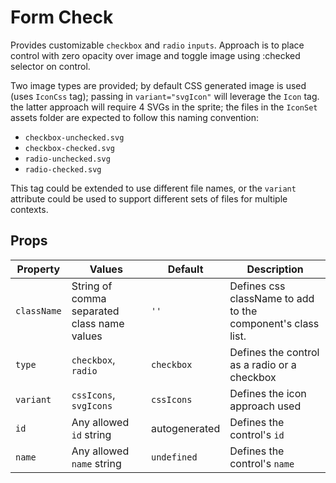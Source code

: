 # Form Check
Provides customizable `checkbox` and `radio` `inputs`.  Approach is to place control with zero opacity over image and toggle image using :checked selector on control.

Two image types are provided; by default CSS generated image is used (uses `IconCss` tag); passing in `variant="svgIcon"` will leverage the `Icon` tag.  the latter approach will require 4 SVGs in the sprite; the files in the `IconSet` assets folder are expected to follow this naming convention:

* `checkbox-unchecked.svg`
* `checkbox-checked.svg`
* `radio-unchecked.svg`
* `radio-checked.svg`

This tag could be extended to use different file names, or the `variant` attribute could be used to support different sets of files for multiple contexts.

## Props

Property | Values | Default | Description
--- | --- | --- | ---
`className` | String of comma separated class name values | `''` | Defines css className to add to the component's class list.
`type` | `checkbox`, `radio` | `checkbox` | Defines the control as a radio or a checkbox
`variant` | `cssIcons`, `svgIcons` | `cssIcons` | Defines the icon approach used
`id` | Any allowed `id` string | autogenerated | Defines the control's `id`
`name` | Any allowed `name` string | `undefined` | Defines the control's `name`